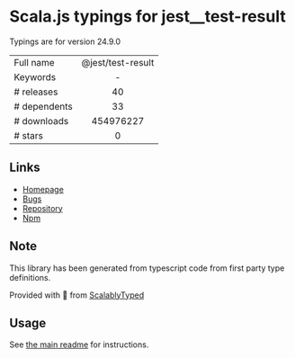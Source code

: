 
# Scala.js typings for jest__test-result

Typings are for version 24.9.0



|                    |                 |
| ------------------ | :-------------: |
| Full name          | @jest/test-result |
| Keywords           | - |
| # releases         | 40 |
| # dependents       | 33 |
| # downloads        | 454976227 |
| # stars            | 0 |

## Links
- [Homepage](https://github.com/facebook/jest#readme)
- [Bugs](https://github.com/facebook/jest/issues)
- [Repository](https://github.com/facebook/jest)
- [Npm](https://www.npmjs.com/package/%40jest%2Ftest-result)
    


## Note
This library has been generated from typescript code from first party type definitions.

Provided with :purple_heart: from [ScalablyTyped](https://github.com/oyvindberg/ScalablyTyped)

## Usage
See [the main readme](../../readme.md) for instructions.


